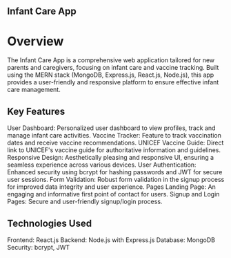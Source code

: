 ## Infant Care App
# Overview
The Infant Care App is a comprehensive web application tailored for new parents and caregivers, focusing on infant care and vaccine tracking. Built using the MERN stack (MongoDB, Express.js, React.js, Node.js), this app provides a user-friendly and responsive platform to ensure effective infant care management.

## Key Features
User Dashboard: Personalized user dashboard to view profiles, track and manage infant care activities.
Vaccine Tracker: Feature to track vaccination dates and receive vaccine recommendations.
UNICEF Vaccine Guide: Direct link to UNICEF's vaccine guide for authoritative information and guidelines.
Responsive Design: Aesthetically pleasing and responsive UI, ensuring a seamless experience across various devices.
User Authentication: Enhanced security using bcrypt for hashing passwords and JWT for secure user sessions.
Form Validation: Robust form validation in the signup process for improved data integrity and user experience.
Pages
Landing Page: An engaging and informative first point of contact for users.
Signup and Login Pages: Secure and user-friendly signup/login process.

## Technologies Used
Frontend: React.js
Backend: Node.js with Express.js
Database: MongoDB
Security: bcrypt, JWT
